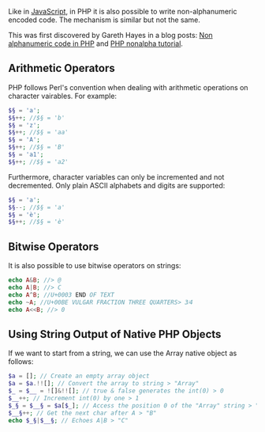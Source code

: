 Like in [JavaScript](obsidian://open?vault=security-notes&file=Offensive%20Security%2FWeb%20Application%20Security%2FEvasions%20and%20Bypasses%2FEvasion%20Techniques%2FJavaScript%20Obfuscation%20Techniques%2FNon-alphanumeric%20JS%20Encoding), in PHP it is also possible to write non-alphanumeric encoded code. The mechanism is similar but not the same.

This was first discovered by Gareth Hayes in a blog posts: [Non alphanumeric code in PHP](http://www.thespanner.co.uk/2011/09/22/non-alphanumeric-code-in-php/)  and [PHP nonalpha tutorial](http://www.thespanner.co.uk/2012/08/21/php-nonalpha-tutorial/).
## Arithmetic Operators
PHP follows Perl's convention when dealing with arithmetic operations on character vairables. For example:
```php
$§ = 'a';
$§++; //$§ = 'b'
$§ = 'z';
$§++; //$§ = 'aa'
$§ = 'A';
$§++; //$§ = 'B'
$§ = 'a1';
$§++; //$§ = 'a2'
```
Furthermore, character variables can only be incremented and not decremented. Only plain ASCII alphabets and digits are supported:
```php
$§ = 'a';
$§--; //$§ = 'a'
$§ = 'è';
$§++; //$§ = 'è'
```
## Bitwise Operators
It is also possible to use bitwise operators on strings:
```php
echo A&B; //> @
echo A|B; //> C
echo A^B; //U+0003 END OF TEXT
echo ~A; //U+00BE VULGAR FRACTION THREE QUARTERS> 3⁄4
echo A<<B; //> 0
```
## Using String Output of Native PHP Objects
If we want to start from a string, we can use the Array native object as follows:
```php
$a = []; // Create an empty array object
$a = $a.!![]; // Convert the array to string > "Array"
$_ = $__ = ![]&!![]; // true & false generates the int(0) > 0
$__++; // Increment int(0) by one > 1
$_§ = $__§ = $a[$_]; // Access the position 0 of the "Array" string > "A"
$__§++; // Get the next char after A > "B"
echo $_§|$__§; // Echoes A|B > "C"
```